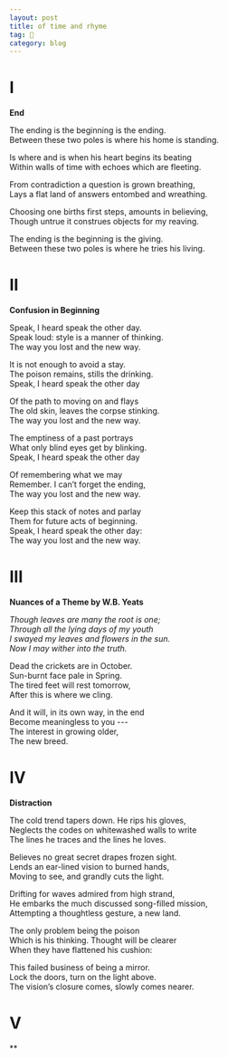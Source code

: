 ```yaml
---
layout: post
title: of time and rhyme
tag: 🍞
category: blog
---
```


# I

**End**

The ending is the beginning is the ending.   
Between these two poles is where his home is standing. 

Is where and is when his heart begins its beating  
Within walls of time with echoes which are fleeting.

From contradiction a question is grown breathing,  
Lays a flat land of answers entombed and wreathing.  

Choosing one births first steps, amounts in believing,  
Though untrue it construes objects for my reaving. 

The ending is the beginning is the giving.   
Between these two poles is where he tries his living.

# II

**Confusion in Beginning**

Speak, I heard speak the other day.  
Speak loud: style is a manner of thinking.    
The way you lost and the new way. 

It is not enough to avoid a stay.  
The poison remains, stills the drinking.  
Speak, I heard speak the other day

Of the path to moving on and flays  
The old skin, leaves the corpse stinking.  
The way you lost and the new way.

The emptiness of a past portrays  
What only blind eyes get by blinking.  
Speak, I heard speak the other day

Of remembering what we may  
Remember. I can’t forget the ending,  
The way you lost and the new way. 

Keep this stack of notes and parlay  
Them for future acts of beginning.  
Speak, I heard speak the other day:  
The way you lost and the new way. 

# III

**Nuances of a Theme by W.B. Yeats**

*Though leaves are many the root is one;  
Through all the lying days of my youth  
I swayed my leaves and flowers in the sun.  
Now I may wither into the truth.*

Dead the crickets are in October.  
Sun-burnt face pale in Spring.  
The tired feet will rest tomorrow,  
After this is where we cling.

And it will, in its own way, in the end  
Become meaningless to you ---  
The interest in growing older,  
The new breed.

# IV

**Distraction**

The cold trend tapers down. He rips his gloves,  
Neglects the codes on whitewashed walls to write  
The lines he traces and the lines he loves. 

Believes no great secret drapes frozen sight.  
Lends an ear-lined vision to burned hands,  
Moving to see, and grandly cuts the light.

Drifting for waves admired from high strand,  
He embarks the much discussed song-filled mission,  
Attempting a thoughtless gesture, a new land.

The only problem being the poison  
Which is his thinking. Thought will be clearer  
When they have flattened his cushion:

This failed business of being a mirror.  
Lock the doors, turn on the light above.  
The vision’s closure comes, slowly comes nearer.  

# V

**

